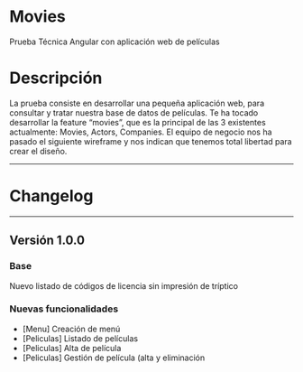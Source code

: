 # Movies
Prueba Técnica Angular con aplicación web de películas

# Descripción
La prueba consiste en desarrollar una pequeña aplicación web, para consultar y tratar nuestra
base de datos de películas. Te ha tocado desarrollar la feature “movies”, que es la principal de las
3 existentes actualmente: Movies, Actors, Companies.
El equipo de negocio nos ha pasado el siguiente wireframe y nos indican que tenemos total
libertad para crear el diseño.


--- 
# Changelog
--- 
## Versión 1.0.0

### Base

Nuevo listado de códigos de licencia sin impresión de tríptico 

### Nuevas funcionalidades

- [Menu] Creación de menú
- [Peliculas] Listado de películas
- [Peliculas] Alta de película
- [Peliculas] Gestión de película (alta y eliminación